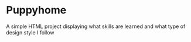 # Puppyhome
A simple HTML project displaying what skills are learned and what type of design style I follow
